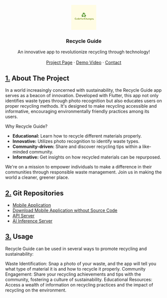 <!-- PROJECT LOGO -->
<br />
<div align="center">
  <a href="https://github.com/othneildrew/Best-README-Template">
    <img src="https://github.com/CodeforChanges/recycle-frontend/raw/main/assets/logo/CodeforChanges.png" alt="Logo" width="80" height="80">
  </a>

  <h3 align="center">Recycle Guide</h3>

   <p align="center">
    An innovative app to revolutionize recycling through technology!
    <br />
    <br />
     <a href="https://github.com/CodeforChanges">Project Page</a>
    ·
    <a href="https://youtu.be/ijmifgSlJ48">Demo Video</a>
    ·
    <a href="https://github.com/CodeforChanges/.github/issues">Contact</a>
  </p>
</div>

## [1.](#1-about-the-project) About The Project

In a world increasingly concerned with sustainability, the Recycle Guide app serves as a beacon of innovation. Developed with Flutter, this app not only identifies waste types through photo recognition but also educates users on proper recycling methods. It's designed to make recycling accessible and informative, encouraging environmentally friendly practices among its users.

Why Recycle Guide?

- **Educational:** Learn how to recycle different materials properly.
- **Innovative:** Utilizes photo recognition to identify waste types.
- **Community-driven:** Share and discover recycling tips within a like-minded community.
- **Informative:** Get insights on how recycled materials can be repurposed.

We're on a mission to empower individuals to make a difference in their communities through responsible waste management. Join us in making the world a cleaner, greener place.

## [2.](#2-git-repositories) Git Repositories
- [Mobile Application](https://github.com/CodeforChanges/recycle-frontend)
- [Download Mobile Application without Source Code](https://github.com/CodeforChanges/CodeforChanges)
- [API Server](https://github.com/CodeforChanges/recycle-backend)
- [AI Inference Server](https://github.com/CodeforChanges/recycle-ai)

## [3.](#3-usage) Usage

Recycle Guide can be used in several ways to promote recycling and sustainability:

Waste Identification: Snap a photo of your waste, and the app will tell you what type of material it is and how to recycle it properly. Community Engagement: Share your recycling achievements and tips with the community, fostering a culture of sustainability. Educational Resources: Access a wealth of information on recycling practices and the impact of recycling on the environment.
